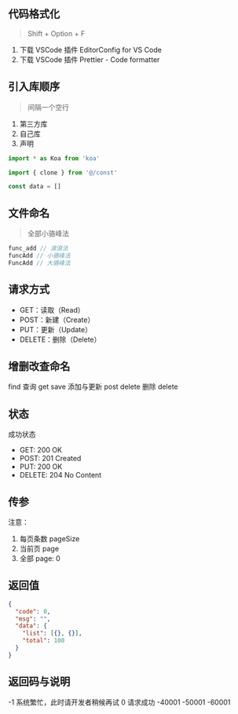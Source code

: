 ## 代码格式化

> Shift + Option + F

1. 下载 VSCode 插件 EditorConfig for VS Code
2. 下载 VSCode 插件 Prettier - Code formatter

## 引入库顺序

> 间隔一个空行

1. 第三方库
2. 自己库
3. 声明

```typescript
import * as Koa from 'koa'

import { clone } from '@/const'

const data = []
```

## 文件命名

> 全部小骆峰法

```typescript
func_add // 波浪法
funcAdd // 小骆峰法
FuncAdd // 大骆峰法
```




## 请求方式

- GET：读取（Read）
- POST：新建（Create）
- PUT：更新（Update）
- DELETE：删除（Delete）

## 增删改查命名

find 查询 get
save 添加与更新 post
delete 删除 delete

## 状态

成功状态

- GET: 200 OK
- POST: 201 Created
- PUT: 200 OK
- DELETE: 204 No Content

## 传参

注意：

1. 每页条数 pageSize
2. 当前页 page
3. 全部 page: 0

## 返回值

```json
{
  "code": 0,
  "msg": "",
  "data": {
    "list": [{}, {}],
    "total": 100
  }
}
```

## 返回码与说明

-1 系统繁忙，此时请开发者稍候再试
0 请求成功
-40001
-50001
-60001
